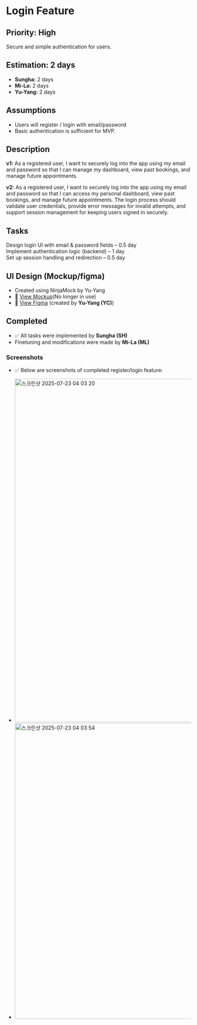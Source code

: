 # Login Feature

## Priority: High  
Secure and simple authentication for users.

## Estimation: 2 days  
- **Sungha:** 2 days  
- **Mi-La:** 2 days  
- **Yu-Yang:** 2 days

## Assumptions  
- Users will register / login with email/password
- Basic authentication is sufficient for MVP.

## Description  
**v1:** As a registered user, I want to securely log into the app using my email and password so that I can manage my dashboard, view past bookings, and manage future appointments.  

**v2:** As a registered user, I want to securely log into the app using my email and password so that I can access my personal dashboard, view past bookings, and manage future appointments. The login process should validate user credentials, provide error messages for invalid attempts, and support session management for keeping users signed in securely.

## Tasks  
Design login UI with email & password fields – 0.5 day  
Implement authentication logic (backend) – 1 day  
Set up session handling and redirection – 0.5 day  

## UI Design (Mockup/figma)  
- Created using NinjaMock by Yu-Yang  
- 🔗 [View Mockup](https://ninjamock.com/s/XRNN7Lx)(No longer in use)
- 🔗 [View Figma](https://www.figma.com/proto/n42s1wX1D6KatzTybRvOqm/UI-CP3407?node-id=0-1&t=u24iLbJqg7FjxBzF-1) (created by **Yu-Yang (YC)**)

## Completed  
- ✅ All tasks were implemented by **Sungha (SH)**  
- Finetuning and modifications were made by **Mi-La (ML)**

### Screenshots
- ✅ Below are screenshots of completed register/login feature:

- <img width="1844" height="933" alt="스크린샷 2025-07-23 04 03 20" src="https://github.com/user-attachments/assets/54c099f5-f02c-4d4d-87ea-1fa5ef816ced" />
- <img width="1099" height="804" alt="스크린샷 2025-07-23 04 03 54" src="https://github.com/user-attachments/assets/1090073e-2242-4fa0-96ac-e9b7ab8a2acf" />

